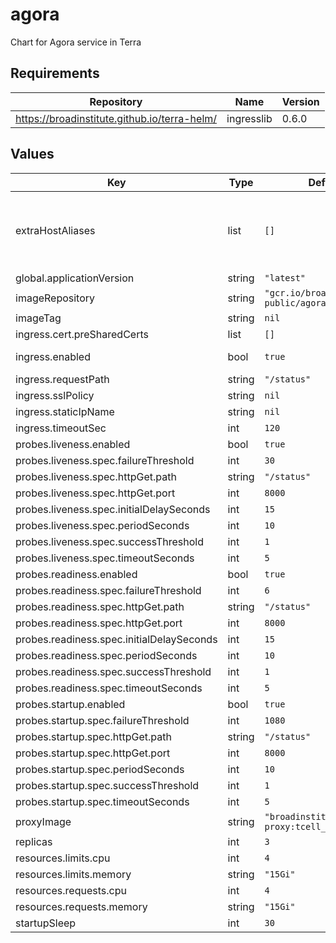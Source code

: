 # agora

Chart for Agora service in Terra

## Requirements

| Repository | Name | Version |
|------------|------|---------|
| https://broadinstitute.github.io/terra-helm/ | ingresslib | 0.6.0 |

## Values

| Key | Type | Default | Description |
|-----|------|---------|-------------|
| extraHostAliases | list | `[]` | An array of additional hostAliases to add to the pod. See https://kubernetes.io/docs/concepts/services-networking/add-entries-to-pod-etc-hosts-with-host-aliases/ Currently this is used for replicating host aliases for MongoDB in Terra's dev environment (https://github.com/broadinstitute/dsp-puppet/blob/ba64214a81cf2abd9e0c5c21dc0294d3837481ce/hieradata/c.broad-dsde-dev.internal.eyaml#L308) |
| global.applicationVersion | string | `"latest"` | What version of the agora application to deploy |
| imageRepository | string | `"gcr.io/broad-dsp-gcr-public/agora"` | Image repo to pull agora images from |
| imageTag | string | `nil` | Image tag to be used when deploying Pods @default global.applicationVersion |
| ingress.cert.preSharedCerts | list | `[]` | Array of pre-shared GCP SSL certificate names to associate with the Ingress |
| ingress.enabled | bool | `true` | Whether to create Ingress and associated Service, FrontendConfig and BackendConfig |
| ingress.requestPath | string | `"/status"` |  |
| ingress.sslPolicy | string | `nil` | Name of a GCP SSL policy to associate with the Ingress |
| ingress.staticIpName | string | `nil` | Required. Name of the static IP, allocated in GCP, to associate with the Ingress |
| ingress.timeoutSec | int | `120` | Load balancer backend timeout |
| probes.liveness.enabled | bool | `true` |  |
| probes.liveness.spec.failureThreshold | int | `30` |  |
| probes.liveness.spec.httpGet.path | string | `"/status"` |  |
| probes.liveness.spec.httpGet.port | int | `8000` |  |
| probes.liveness.spec.initialDelaySeconds | int | `15` |  |
| probes.liveness.spec.periodSeconds | int | `10` |  |
| probes.liveness.spec.successThreshold | int | `1` |  |
| probes.liveness.spec.timeoutSeconds | int | `5` |  |
| probes.readiness.enabled | bool | `true` |  |
| probes.readiness.spec.failureThreshold | int | `6` |  |
| probes.readiness.spec.httpGet.path | string | `"/status"` |  |
| probes.readiness.spec.httpGet.port | int | `8000` |  |
| probes.readiness.spec.initialDelaySeconds | int | `15` |  |
| probes.readiness.spec.periodSeconds | int | `10` |  |
| probes.readiness.spec.successThreshold | int | `1` |  |
| probes.readiness.spec.timeoutSeconds | int | `5` |  |
| probes.startup.enabled | bool | `true` |  |
| probes.startup.spec.failureThreshold | int | `1080` |  |
| probes.startup.spec.httpGet.path | string | `"/status"` |  |
| probes.startup.spec.httpGet.port | int | `8000` |  |
| probes.startup.spec.periodSeconds | int | `10` |  |
| probes.startup.spec.successThreshold | int | `1` |  |
| probes.startup.spec.timeoutSeconds | int | `5` |  |
| proxyImage | string | `"broadinstitute/openidc-proxy:tcell_3_1_0"` |  |
| replicas | int | `3` | Number of replicas for the deployment |
| resources.limits.cpu | int | `4` | Number of CPU units to limit the deployment to |
| resources.limits.memory | string | `"15Gi"` | Memory to limit the deployment to |
| resources.requests.cpu | int | `4` | Number of CPU units to request for the deployment |
| resources.requests.memory | string | `"15Gi"` | Memory to request for the deployment |
| startupSleep | int | `30` | Allows CloudSQL proxy time to start up. See DDO-1352 |

